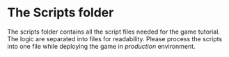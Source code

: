 # The Scripts folder

The scripts folder contains all the script files needed for the game tutorial. The logic are separated into files for readability. Please process the scripts into one file while deploying the game in _production_ environment.